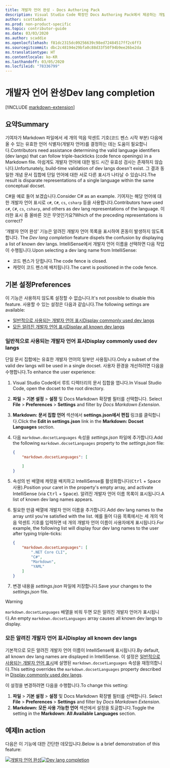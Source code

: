 ```yaml
---
title: 개발자 언어 완성 - Docs Authoring Pack
description: Visual Studio Code 확장인 Docs Authoring Pack에서 제공하는 개발자 언어 완성 기능이 기여자에게 어떻게 도움이 되는지 알아봅니다.
author: scottaddie
ms.prod: non-product-specific
ms.topic: contributor-guide
ms.date: 03/03/2020
ms.author: scaddie
ms.openlocfilehash: f81dc2315dc09256639c98ed72484517ff2c6ff3
ms.sourcegitcommit: dbc2c48194e29bfa0c88d33f50f94b9ee26be2da
ms.translationtype: HT
ms.contentlocale: ko-KR
ms.lasthandoff: 03/05/2020
ms.locfileid: "78336799"
---
```

# <a name="dev-lang-completion"></a><span data-ttu-id="04a7a-103">개발자 언어 완성</span><span class="sxs-lookup"><span data-stu-id="04a7a-103">Dev lang completion</span></span>

[!INCLUDE [markdown-extension](includes/markdown-extension.md)]

## <a name="summary"></a><span data-ttu-id="04a7a-104">요약</span><span class="sxs-lookup"><span data-stu-id="04a7a-104">Summary</span></span>

<span data-ttu-id="04a7a-105">기여자가 Markdown 파일에서 세 개의 억음 악센트 기호(코드 펜스 시작 부분) 다음에 올 수 있는 유효한 언어 식별자(개발자 언어)를 결정하는 데는 도움이 필요합니다.</span><span class="sxs-lookup"><span data-stu-id="04a7a-105">Contributors need assistance determining the valid language identifiers (dev langs) that can follow triple-backticks (code fence openings) in a Markdown file.</span></span> <span data-ttu-id="04a7a-106">아쉽게도 개발자 언어에 대한 빌드 시간 유효성 검사는 존재하지 않습니다.</span><span class="sxs-lookup"><span data-stu-id="04a7a-106">Unfortunately, build-time validation of dev langs doesn't exist.</span></span> <span data-ttu-id="04a7a-107">그 결과 동일한 개념 문서 집합에 단일 언어에 대한 서로 다른 표시가 나타날 수 있습니다.</span><span class="sxs-lookup"><span data-stu-id="04a7a-107">The result is disparate representations of a single language within the same conceptual docset.</span></span>

<span data-ttu-id="04a7a-108">C#을 예로 들어 보겠습니다.</span><span class="sxs-lookup"><span data-stu-id="04a7a-108">Consider C# as an example.</span></span> <span data-ttu-id="04a7a-109">기여자는 해당 언어에 대한 개발자 언어 표시로 `c#`, `C#`, `cs`, `csharp` 등을 사용합니다.</span><span class="sxs-lookup"><span data-stu-id="04a7a-109">Contributors have used `c#`, `C#`, `cs`, `csharp`, and others as dev lang representations of the language.</span></span> <span data-ttu-id="04a7a-110">이러한 표시 중 올바른 것은 무엇인가요?</span><span class="sxs-lookup"><span data-stu-id="04a7a-110">Which of the preceding representations is correct?</span></span>

<span data-ttu-id="04a7a-111">‘개발자 언어 완성’ 기능은 알려진 개발자 언어 목록을 표시하여 혼동이 발생하지 않도록 합니다. </span><span class="sxs-lookup"><span data-stu-id="04a7a-111">The *Dev lang completion* feature dispels the confusion by displaying a list of known dev langs.</span></span> <span data-ttu-id="04a7a-112">IntelliSense에서 개발자 언어 이름을 선택하면 다음 작업이 수행됩니다.</span><span class="sxs-lookup"><span data-stu-id="04a7a-112">Upon selecting a dev lang name from IntelliSense:</span></span>

* <span data-ttu-id="04a7a-113">코드 펜스가 닫힙니다.</span><span class="sxs-lookup"><span data-stu-id="04a7a-113">The code fence is closed.</span></span>
* <span data-ttu-id="04a7a-114">캐럿이 코드 펜스에 배치됩니다.</span><span class="sxs-lookup"><span data-stu-id="04a7a-114">The caret is positioned in the code fence.</span></span>

## <a name="preferences"></a><span data-ttu-id="04a7a-115">기본 설정</span><span class="sxs-lookup"><span data-stu-id="04a7a-115">Preferences</span></span>

<span data-ttu-id="04a7a-116">이 기능은 사용하지 않도록 설정할 수 없습니다.</span><span class="sxs-lookup"><span data-stu-id="04a7a-116">It's not possible to disable this feature.</span></span> <span data-ttu-id="04a7a-117">사용할 수 있는 설정은 다음과 같습니다.</span><span class="sxs-lookup"><span data-stu-id="04a7a-117">The following settings are available:</span></span>

* [<span data-ttu-id="04a7a-118">일반적으로 사용되는 개발자 언어 표시</span><span class="sxs-lookup"><span data-stu-id="04a7a-118">Display commonly used dev langs</span></span>](#display-commonly-used-dev-langs)
* [<span data-ttu-id="04a7a-119">모든 알려진 개발자 언어 표시</span><span class="sxs-lookup"><span data-stu-id="04a7a-119">Display all known dev langs</span></span>](#display-all-known-dev-langs)

### <a name="display-commonly-used-dev-langs"></a><span data-ttu-id="04a7a-120">일반적으로 사용되는 개발자 언어 표시</span><span class="sxs-lookup"><span data-stu-id="04a7a-120">Display commonly used dev langs</span></span>

<span data-ttu-id="04a7a-121">단일 문서 집합에는 유효한 개발자 언어의 일부만 사용됩니다.</span><span class="sxs-lookup"><span data-stu-id="04a7a-121">Only a subset of the valid dev langs will be used in a single docset.</span></span> <span data-ttu-id="04a7a-122">사용자 환경을 개선하려면 다음을 수행합니다.</span><span class="sxs-lookup"><span data-stu-id="04a7a-122">To enhance the user experience:</span></span>

1. <span data-ttu-id="04a7a-123">Visual Studio Code에서 루트 디렉터리의 문서 집합을 엽니다.</span><span class="sxs-lookup"><span data-stu-id="04a7a-123">In Visual Studio Code, open the docset to the root directory.</span></span>
1. <span data-ttu-id="04a7a-124">**파일** > **기본 설정** > **설정** 및 Docs Markdown 확장별 필터를 선택합니다. </span><span class="sxs-lookup"><span data-stu-id="04a7a-124">Select **File** > **Preferences** > **Settings** and filter by *Docs Markdown Extension*.</span></span>
1. <span data-ttu-id="04a7a-125">**Markdown: 문서 집합 언어** 섹션에서 **settings.json에서 편집** 링크를 클릭합니다.</span><span class="sxs-lookup"><span data-stu-id="04a7a-125">Click the **Edit in settings.json** link in the **Markdown: Docset Languages** section.</span></span>
1. <span data-ttu-id="04a7a-126">다음 `markdown.docsetLanguages` 속성을 *settings.json* 파일에 추가합니다.</span><span class="sxs-lookup"><span data-stu-id="04a7a-126">Add the following `markdown.docsetLanguages` property to the *settings.json* file:</span></span>

    ```json
    {
        "markdown.docsetLanguages": [

        ]
    }
    ```

1. <span data-ttu-id="04a7a-127">속성의 빈 배열에 캐럿을 배치하고 IntelliSense를 활성화합니다(<kbd>Ctrl</kbd> + <kbd>Space</kbd> 사용).</span><span class="sxs-lookup"><span data-stu-id="04a7a-127">Position your caret in the property's empty array, and activate IntelliSense (via <kbd>Ctrl</kbd> + <kbd>Space</kbd>).</span></span> <span data-ttu-id="04a7a-128">알려진 개발자 언어 이름 목록이 표시됩니다.</span><span class="sxs-lookup"><span data-stu-id="04a7a-128">A list of known dev lang names appears.</span></span>
1. <span data-ttu-id="04a7a-129">필요한 만큼 배열에 개발자 언어 이름을 추가합니다.</span><span class="sxs-lookup"><span data-stu-id="04a7a-129">Add dev lang names to the array until you're satisfied with the list.</span></span> <span data-ttu-id="04a7a-130">예를 들어 다음 목록에서는 세 개의 억음 악센트 기호를 입력하면 네 개의 개발자 언어 이름이 사용자에게 표시됩니다.</span><span class="sxs-lookup"><span data-stu-id="04a7a-130">For example, the following list will display four dev lang names to the user after typing triple-ticks:</span></span>

    ```json
    {
        "markdown.docsetLanguages": [
            ".NET Core CLI",
            "C#",
            "Markdown",
            "YAML"
        ]
    }
    ```

1. <span data-ttu-id="04a7a-131">변경 내용을 *settings.json* 파일에 저장합니다.</span><span class="sxs-lookup"><span data-stu-id="04a7a-131">Save your changes to the *settings.json* file.</span></span>

> [!WARNING]
> <span data-ttu-id="04a7a-132">`markdown.docsetLanguages` 배열을 비워 두면 모든 알려진 개발자 언어가 표시됩니다.</span><span class="sxs-lookup"><span data-stu-id="04a7a-132">An empty `markdown.docsetLanguages` array causes all known dev langs to display.</span></span>

### <a name="display-all-known-dev-langs"></a><span data-ttu-id="04a7a-133">모든 알려진 개발자 언어 표시</span><span class="sxs-lookup"><span data-stu-id="04a7a-133">Display all known dev langs</span></span>

<span data-ttu-id="04a7a-134">기본적으로 모든 알려진 개발자 언어 이름이 IntelliSense에 표시됩니다.</span><span class="sxs-lookup"><span data-stu-id="04a7a-134">By default, all known dev lang names are displayed in IntelliSense.</span></span> <span data-ttu-id="04a7a-135">이 설정은 [일반적으로 사용되는 개발자 언어 표시](#display-commonly-used-dev-langs)에 설명된 `markdown.docsetLanguages` 속성을 재정의합니다.</span><span class="sxs-lookup"><span data-stu-id="04a7a-135">This setting overrides the `markdown.docsetLanguages` property described in [Display commonly used dev langs](#display-commonly-used-dev-langs).</span></span>

<span data-ttu-id="04a7a-136">이 설정을 변경하려면 다음을 수행합니다.</span><span class="sxs-lookup"><span data-stu-id="04a7a-136">To change this setting:</span></span>

1. <span data-ttu-id="04a7a-137">**파일** > **기본 설정** > **설정** 및 Docs Markdown 확장별 필터를 선택합니다. </span><span class="sxs-lookup"><span data-stu-id="04a7a-137">Select **File** > **Preferences** > **Settings** and filter by *Docs Markdown Extension*.</span></span>
1. <span data-ttu-id="04a7a-138">**Markdown: 모든 사용 가능한 언어** 섹션에서 설정을 토글합니다.</span><span class="sxs-lookup"><span data-stu-id="04a7a-138">Toggle the setting in the **Markdown: All Available Languages** section.</span></span>

## <a name="in-action"></a><span data-ttu-id="04a7a-139">예제</span><span class="sxs-lookup"><span data-stu-id="04a7a-139">In action</span></span>

<span data-ttu-id="04a7a-140">다음은 이 기능에 대한 간단한 데모입니다.</span><span class="sxs-lookup"><span data-stu-id="04a7a-140">Below is a brief demonstration of this feature:</span></span>

<span data-ttu-id="04a7a-141">[![개발자 언어 완성](media/dev-lang-completion.gif)](media/dev-lang-completion.gif#lightbox)</span><span class="sxs-lookup"><span data-stu-id="04a7a-141">[![Dev lang completion](media/dev-lang-completion.gif)](media/dev-lang-completion.gif#lightbox)</span></span>
